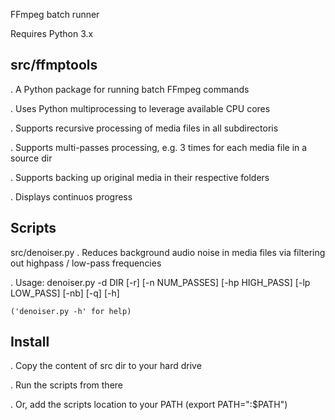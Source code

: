 FFmpeg batch runner

Requires Python 3.x

src/ffmptools
--------------
  . A Python package for running batch FFmpeg commands
  
  . Uses Python multiprocessing to leverage available CPU cores
  
  . Supports recursive processing of media files in all subdirectoris
  
  . Supports multi-passes processing, e.g. 3 times for each media file in a source dir
  
  . Supports backing up original media in their respective folders
  
  . Displays continuos progress

Scripts
--------
 src/denoiser.py
  . Reduces background audio noise in media files via filtering out highpass / low-pass frequencies
  
  . Usage: denoiser.py -d DIR [-r] [-n NUM_PASSES] [-hp HIGH_PASS] [-lp LOW_PASS] [-nb] [-q] [-h]
  
    ('denoiser.py -h' for help)

Install
-------
  . Copy the content of src dir to your hard drive
  
  . Run the scripts from there
  
  . Or, add the scripts location to your PATH (export PATH="<path to scripts>:$PATH")

